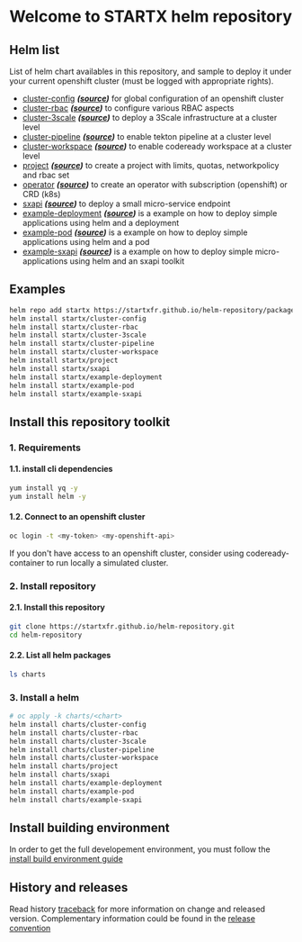 # Welcome to STARTX helm repository

## Helm list

List of helm chart availables in this repository, and sample to deploy it under your current openshift cluster (must be logged with appropriate rights).

- [cluster-config](charts/cluster-config.md) ***([source](https://github.com/startxfr/helm-repository/tree/master/charts/cluster-config))*** for global configuration of an openshift cluster
- [cluster-rbac](charts/cluster-rbac.md) ***([source](https://github.com/startxfr/helm-repository/tree/master/charts/cluster-rbac))*** to configure various RBAC aspects
- [cluster-3scale](charts/cluster-3scale.md) ***([source](https://github.com/startxfr/helm-repository/tree/master/charts/cluster-3scale))*** to deploy a 3Scale infrastructure at a cluster level
- [cluster-pipeline](charts/cluster-pipeline.md) ***([source](https://github.com/startxfr/helm-repository/tree/master/charts/cluster-pipeline))*** to enable tekton pipeline at a cluster level
- [cluster-workspace](charts/cluster-workspace.md) ***([source](https://github.com/startxfr/helm-repository/tree/master/charts/cluster-workspace))*** to enable codeready workspace at a cluster level
- [project](charts/project.md) ***([source](https://github.com/startxfr/helm-repository/tree/master/charts/project))*** to create a project with limits, quotas, networkpolicy and rbac set
- [operator](charts/operator.md) ***([source](https://github.com/startxfr/helm-repository/tree/master/charts/operator))*** to create an operator with subscription (openshift) or CRD (k8s)
- [sxapi](charts/sxapi.md) ***([source](https://github.com/startxfr/helm-repository/tree/master/charts/sxapi))*** to deploy a small micro-service endpoint
- [example-deployment](charts/example-deployment.md) ***([source](https://github.com/startxfr/helm-repository/tree/master/charts/example-deployment))*** is a example on how to deploy simple applications using helm and a deployment
- [example-pod](charts/example-pod.md) ***([source](https://github.com/startxfr/helm-repository/tree/master/charts/example-pod))*** is a example on how to deploy simple applications using helm and a pod
- [example-sxapi](charts/example-sxapi.md) ***([source](https://github.com/startxfr/helm-repository/tree/master/charts/example-sxapi))*** is a example on how to deploy simple micro-applications using helm and an sxapi toolkit

## Examples

```bash
helm repo add startx https://startxfr.github.io/helm-repository/packages/
helm install startx/cluster-config
helm install startx/cluster-rbac
helm install startx/cluster-3scale
helm install startx/cluster-pipeline
helm install startx/cluster-workspace
helm install startx/project
helm install startx/sxapi
helm install startx/example-deployment
helm install startx/example-pod
helm install startx/example-sxapi
```

## Install this repository toolkit

### 1. Requirements

#### 1.1. install cli dependencies

```bash
yum install yq -y
yum install helm -y
```

#### 1.2. Connect to an openshift cluster

```bash
oc login -t <my-token> <my-openshift-api>
```

If you don't have access to an openshift cluster, consider using codeready-container to
run locally a simulated cluster.

### 2. Install repository

#### 2.1. Install this repository

```bash
git clone https://startxfr.github.io/helm-repository.git
cd helm-repository
```

#### 2.2. List all helm packages

```bash
ls charts
```

### 3. Install a helm

```bash
# oc apply -k charts/<chart>
helm install charts/cluster-config
helm install charts/cluster-rbac
helm install charts/cluster-3scale
helm install charts/cluster-pipeline
helm install charts/cluster-workspace
helm install charts/project
helm install charts/sxapi
helm install charts/example-deployment
helm install charts/example-pod
helm install charts/example-sxapi
```

## Install building environment

In order to get the full developement environment, you must follow the [install build environment guide](install-build)

## History and releases

Read history [traceback](history) for more information on change and released version. Complementary information could be found in the [release convention](releases)
